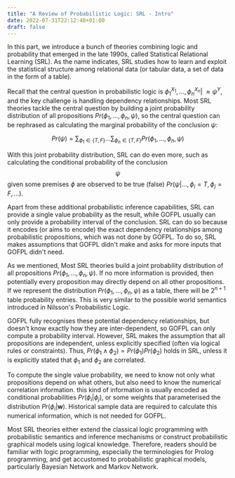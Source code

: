 ```yaml
---
title: "A Review of Probabilistic Logic: SRL - Intro"
date: 2022-07-31T22:12:48+01:00
draft: false
---
```



In this part, we introduce a bunch of theories combining logic and probability that emerged in the late 1990s, called Statistical Relational Learning (SRL). As the name indicates, SRL studies how to learn and exploit the statistical structure among relational data (or tabular data, a set of data in the form of a table). 

Recall that the central question in probabilistic logic is $\phi_1^{X_1},\dots,\phi_n^{X_n}|\!\!\!\approx \psi^Y$, and the key challenge is  handling dependency relationships. Most SRL theories tackle the central question by building a joint probability distribution of all propositions $Pr(\phi_1, ..., \phi_n, \psi)$, so the central question can be rephrased as calculating the marginal probability of the conclusion $\psi$:

$$
Pr(\psi) = \sum_{\phi_1 \in \{T,F\}}...\sum_{\phi_n \in \{T,F\}}Pr(\phi_1, ..., \phi_n, \psi)
$$

With this joint probability distribution, SRL can do even more, such as calculating the conditional probability of the conclusion $$\psi$$ given some premises $\phi$ are observed to be true (false) $Pr( \psi|...,\phi_i=T, \phi_j=F,...)$.

Apart from these additional probabilistic inference capabilities, SRL can provide a single value probability as the result, while GOFPL usually can only provide a probability interval of the conclusion. SRL can do so because it encodes (or aims to encode) the exact dependency relationships among probabilistic propositions, which was not done by GOFPL. To do so, SRL makes assumptions that GOFPL didn't make and asks for more inputs that GOFPL didn't need. 

As we mentioned, Most SRL theories build a joint probability distribution of all propositions $Pr(\phi_1, ..., \phi_n, \psi)$. If no more information is provided, then potentially every proposition may directly depend on all other propositions. If we represent the distribution $Pr(\phi_1, ..., \phi_n, \psi)$ as a table, there will be $2^{n+1}$ table probability entries. This is very similar to the possible world semantics introduced in Nilsson's Probabilistic Logic. 

GOFPL fully recognises these potential dependency relationships, but doesn't know exactly how they are inter-dependent, so GOFPL can only compute a probability interval. However, SRL makes the assumption that all propositions are independent, unless explicitly specified (often via logical rules or constraints). Thus, $Pr(\phi_1 \land \phi_2)=Pr(\phi_1)Pr(\phi_2)$ holds in SRL, unless it is explicitly stated that $\phi_1$ and $\phi_2$ are correlated.

To compute the single value probability, we need to know not only what propositions depend on what others, but also need to know the numerical correlation information. this kind of information is usually encoded as conditional probabilities $Pr(\phi_i|\phi_j)$, or some weights that parameterised the distribution $Pr(\phi_i|\boldsymbol{w})$. Historical sample data are required to calculate this numerical information, which is not needed for GOFPL.

Most SRL theories either extend the classical logic programming with probabilistic semantics and inference mechanisms or construct probabilistic graphical models using logical knowledge. Therefore, readers should be familiar with logic programming, especially the terminologies for Prolog programming, and get accustomed to probabilistic graphical models, particularly Bayesian Network and Markov Network.